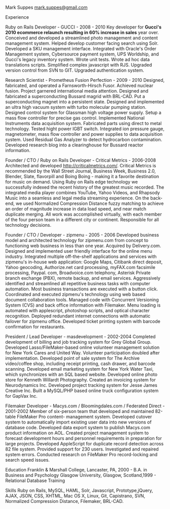 Mark Suppes
mark.suppes@gmail.com


Experience

Ruby on Rails Developer - GUCCI - 2008 - 2010
Key developer for **Gucci's 2010 ecommerce relaunch resulting in 60% increase in sales** year over. Conceived and developed a streamlined photo management and content management system. Helped develop customer facing search using Solr. Developed a SKU management interface. Integrated with Oracle's Order Management system, Cybersource payment system, UPS Worldship, and Gucci's legacy inventory system. Wrote unit tests. Wrote ad hoc data translations scripts. Simplified complex javascript with RJS. Upgraded version control from SVN to GIT. Upgraded authentication system.

Research Scientist - Prometheus Fusion Perfection - 2009 - 2010
Designed, fabricated, and operated a Farnsworth-Hirsch Fusor. Achieved nuclear fusion. Project garnered international media attention. Designed and fabricated a superconducting Bussard magrid with BRL-CAD. Put a superconducting magnet into a persistent state. Designed and implemented an ultra high vacuum system with turbo molecular pumping station. Designed control system for Glassman high voltage power supply. Setup a mass flow controller for precise gas control. Implemented National Instruments data acquisition system. Fabricated parts using direct to metal technology. Tested hight power IGBT switch. Integrated ion pressure gauge, magnetometer, mass flow controller and power supplies to data acquisition system. Used Residual Gas Analyzer to detect hydrocarbon contamination. Developed research blog into a clearinghouse for Bussard reactor information.

Founder / CTO / Ruby on Rails Developer  - Critical Metrics - 2006-2008
Architected and developed http://criticalmetrics.com/. Critical Metrics is recommended by the Wall Street Journal, Business Week, Business 2.0, Blender, Slate, flavorpill and Boing Boing - making it a favorite destination for music on demand. Using Ruby on Rails edge technology we successfully indexed the recent history of the greatest music recorded. The integrated media player combines YouTube, Yahoo Videos, and Rhapsody Music into a seamless and legal media streaming experience. On the back-end, we used Normalized Compression Distance fuzzy matching to achieve an order of magnitude increase in data load speed, and near match duplicate merging. All work was accomplished virtually, with each member of the four person team in a different city or continent.  Responsible for all technology decisions.  

Founder / CTO / Developer -  zipmenu - 2005 - 2006
Developed business model and architected technology for zipmenu.com from concept to functioning web business in less than one year. Acquired by Delivery.com.
Designed and implemented user friendly interface for the online menu industry. Integrated multiple off-the-shelf applications and services with zipmenu's in-house web application: Google Maps, Citibank direct deposit, Yahoo geocoding, Authorize.net card processing, myFAX.com facsimile processing, Paypal. com, Broadvoice.com telephony, Asterisk Private branch exchange (PBX), remote backup, and email services. Aggressively identified and streamlined all repetitive business tasks with computer automation. Most business transactions are executed with a button click. Coordinated and executed zipmenu's technology using web based document collaboration tools. Managed code with Concurrent Versioning System (CVS) and back office information with Filemaker. Menu loading is automated with applescript, photoshop scripts, and optical character recognition. Deployed redundant internet connections with automatic failover for zipmenu office. Developed ticket printing system with barcode confirmation for restaurants.

President / Lead Developer - masdevelopment - 2002-2004
Completed development of billing and job tracking system for Grey Global Group. Developed Lasso/FileMaker-based online volunteer management solution for New York Cares and United Way. Volunteer participation doubled after implementation. Developed point of sale system for The Archive video/coffee shop, including receipt printing, cash drawer, and barcode scanning. Developed email marketing system for New York Water Taxi, which synchronizes with an SQL based website. Developed online photo store for Kenneth Willardt Photography. Created an invoicing system for Neurodynamics Inc. Developed project tracking system for Jesse James Creative Inc. Built a MySQL/PHP based online truck configuration system for GapVax Inc.

Filemaker Developer -  Macys.com / Bloomingdales.com / Federated Direct - 2001-2002
Member of six-person team that developed and maintained 82-table FileMaker Pro content- management system. Developed cutover system to automatically import existing user data into new versions of database code. Developed data export system to publish Macys.com product information on AOL. Created project management system to forecast development hours and personnel requirements in preparation for large projects. Developed AppleScript for duplicate record detection across 82 file system. Provided support for 230 users. Investigated and repaired system errors. Conducted research on FileMaker Pro record-locking and search speed issues. 

Education
Franklin & Marshall College, Lancaster, PA, 2000 - B.A. in Business and Psychology 
Glasgow University, Glasgow, Scotland,1999 - Relational Database Training

Skills
Ruby on Rails, MySQL, HAML, Solr, Javascript, Prototype,jQuery, AJAX, JSON, CSS, XHTML, Mac OS X, Linux, Git, Capistrano, SVN, Normalized Compression Distance, Filemaker, BRL-CAD.